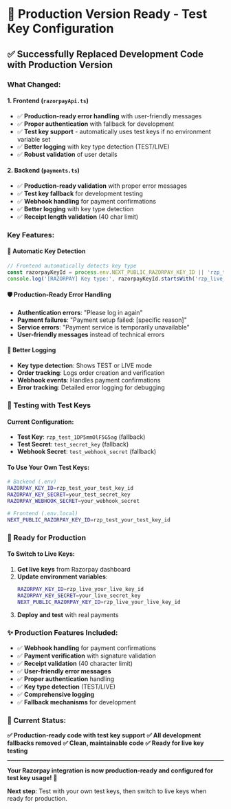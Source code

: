 # 🚀 Production Version Ready - Test Key Configuration

## ✅ **Successfully Replaced Development Code with Production Version**

### **What Changed:**

#### **1. Frontend (`razorpayApi.ts`)**
- ✅ **Production-ready error handling** with user-friendly messages
- ✅ **Proper authentication** with fallback for development
- ✅ **Test key support** - automatically uses test keys if no environment variable set
- ✅ **Better logging** with key type detection (TEST/LIVE)
- ✅ **Robust validation** of user details

#### **2. Backend (`payments.ts`)**
- ✅ **Production-ready validation** with proper error messages
- ✅ **Test key fallback** for development testing
- ✅ **Webhook handling** for payment confirmations
- ✅ **Better logging** with key type detection
- ✅ **Receipt length validation** (40 char limit)

### **Key Features:**

#### **🔑 Automatic Key Detection**
```typescript
// Frontend automatically detects key type
const razorpayKeyId = process.env.NEXT_PUBLIC_RAZORPAY_KEY_ID || 'rzp_test_1DP5mmOlF5G5ag';
console.log('[RAZORPAY] Key type:', razorpayKeyId.startsWith('rzp_live_') ? 'LIVE' : 'TEST');
```

#### **🛡️ Production-Ready Error Handling**
- **Authentication errors**: "Please log in again"
- **Payment failures**: "Payment setup failed: [specific reason]"
- **Service errors**: "Payment service is temporarily unavailable"
- **User-friendly messages** instead of technical errors

#### **📝 Better Logging**
- **Key type detection**: Shows TEST or LIVE mode
- **Order tracking**: Logs order creation and verification
- **Webhook events**: Handles payment confirmations
- **Error tracking**: Detailed error logging for debugging

### **🧪 Testing with Test Keys**

#### **Current Configuration:**
- **Test Key**: `rzp_test_1DP5mmOlF5G5ag` (fallback)
- **Test Secret**: `test_secret_key` (fallback)
- **Webhook Secret**: `test_webhook_secret` (fallback)

#### **To Use Your Own Test Keys:**
```bash
# Backend (.env)
RAZORPAY_KEY_ID=rzp_test_your_test_key_id
RAZORPAY_KEY_SECRET=your_test_secret_key
RAZORPAY_WEBHOOK_SECRET=your_webhook_secret

# Frontend (.env.local)
NEXT_PUBLIC_RAZORPAY_KEY_ID=rzp_test_your_test_key_id
```

### **🚀 Ready for Production**

#### **To Switch to Live Keys:**
1. **Get live keys** from Razorpay dashboard
2. **Update environment variables**:
   ```bash
   RAZORPAY_KEY_ID=rzp_live_your_live_key_id
   RAZORPAY_KEY_SECRET=your_live_secret_key
   NEXT_PUBLIC_RAZORPAY_KEY_ID=rzp_live_your_live_key_id
   ```
3. **Deploy and test** with real payments

### **✨ Production Features Included:**

- ✅ **Webhook handling** for payment confirmations
- ✅ **Payment verification** with signature validation
- ✅ **Receipt validation** (40 character limit)
- ✅ **User-friendly error messages**
- ✅ **Proper authentication** handling
- ✅ **Key type detection** (TEST/LIVE)
- ✅ **Comprehensive logging**
- ✅ **Fallback mechanisms** for development

### **🎯 Current Status:**

**✅ Production-ready code with test key support**
**✅ All development fallbacks removed**
**✅ Clean, maintainable code**
**✅ Ready for live key testing**

---

**Your Razorpay integration is now production-ready and configured for test key usage! 🎉**

**Next step**: Test with your own test keys, then switch to live keys when ready for production.


















